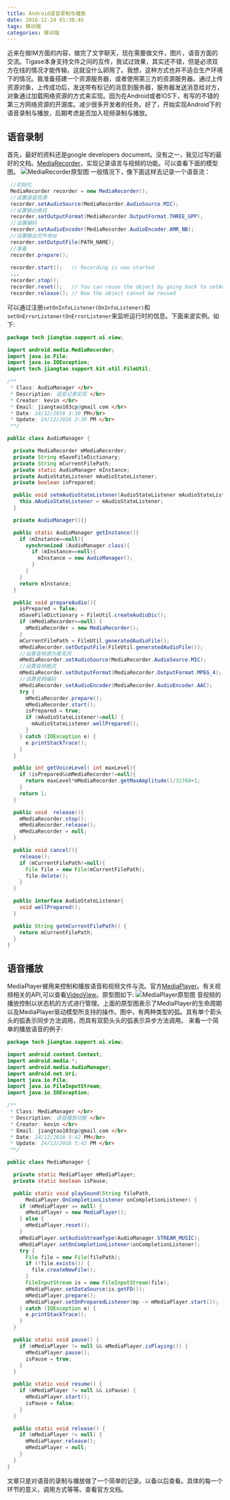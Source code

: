 ```yaml
---
title: Android语音录制与播放
date: 2016-12-24 01:38:45
tags: 移动端
categories: 移动端
---
```

近来在做IM方面的内容，做完了文字聊天，现在需要做文件，图片，语音方面的交流。Tigase本身支持文件之间的互传，我试过效果，其实还不错，但是必须双方在线的情况才能传输，这就没什么卵用了。我想，这种方式也并不适合生产环境下的情况。我准备搭建一个资源服务器，或者使用第三方的资源服务器。通过上传资源对象，上传成功后，发送带有标记的消息到服务器，服务器发送消息给对方，对象通过加载网络资源的方式来实现。因为在Android或者IOS下，有写的不错的第三方网络资源的开源库。减少很多开发者的任务。好了，开始实现Android下的语音录制与播放，后期考虑是否加入视频录制与播放。<!--more-->

## 语音录制
首先，最好的资料还是google developers document。没有之一，我见过写的最好的文档。[MediaRecorder](https://developer.android.com/reference/android/media/MediaRecorder.html)，实现记录语言与视频的功能。可以查看下面的模型图。
![MediaRecorder原型图](http://7xk0q3.com1.z0.glb.clouddn.com/mediarecorder_state_diagram.gif)
一般情况下，像下面这样去记录一个语音流：
```Java
 //初始化
 MediaRecorder recorder = new MediaRecorder();
 //设置语音资源
 recorder.setAudioSource(MediaRecorder.AudioSource.MIC);
 //设置输出格式
 recorder.setOutputFormat(MediaRecorder.OutputFormat.THREE_GPP);
 //设置编码
 recorder.setAudioEncoder(MediaRecorder.AudioEncoder.AMR_NB);
 //设置输出文件地址
 recorder.setOutputFile(PATH_NAME);
 //准备
 recorder.prepare();
 
 recorder.start();   // Recording is now started
 ...
 recorder.stop();
 recorder.reset();   // You can reuse the object by going back to setAudioSource() step
 recorder.release(); // Now the object cannot be reused
```
可以通过注册`setOnInfoListener(OnInfoListener)`和` setOnErrorListener(OnErrorListener`来监听运行时的信息。下面来波实例。如下:
```Java
package tech.jiangtao.support.ui.view;

import android.media.MediaRecorder;
import java.io.File;
import java.io.IOException;
import tech.jiangtao.support.kit.util.FileUtil;

/**
 * Class: AudioManager </br>
 * Description: 语音记录实现 </br>
 * Creator: kevin </br>
 * Email: jiangtao103cp@gmail.com </br>
 * Date: 24/12/2016 3:30 PM</br>
 * Update: 24/12/2016 3:30 PM </br>
 **/

public class AudioManager {

  private MediaRecorder mMediaRecorder;
  private String mSaveFileDictionary;
  private String mCurrentFilePath;
  private static AudioManager mInstance;
  private AudioStateListener mAudioStateListener;
  private boolean isPrepared;

  public void setmAudioStateListener(AudioStateListener mAudioStateListener) {
    this.mAudioStateListener = mAudioStateListener;
  }

  private AudioManager(){}

  public static AudioManager getInstance(){
    if (mInstance==null){
      synchronized (AudioManager.class){
        if (mInstance==null){
          mInstance = new AudioManager();
        }
      }
    }
    return mInstance;
  }

  public void prepareAudio(){
    isPrepared = false;
    mSaveFileDictionary = FileUtil.createAudioDic();
    if (mMediaRecorder==null) {
      mMediaRecorder = new MediaRecorder();
    }
    mCurrentFilePath = FileUtil.generatedAudioFile();
    mMediaRecorder.setOutputFile(FileUtil.generatedAudioFile());
    //设置音频源为麦克风
    mMediaRecorder.setAudioSource(MediaRecorder.AudioSource.MIC);
    //设置音频格式
    mMediaRecorder.setOutputFormat(MediaRecorder.OutputFormat.MPEG_4);
    //设置音频编码
    mMediaRecorder.setAudioEncoder(MediaRecorder.AudioEncoder.AAC);
    try {
      mMediaRecorder.prepare();
      mMediaRecorder.start();
      isPrepared = true;
      if (mAudioStateListener!=null) {
        mAudioStateListener.wellPrepared();
      }
    } catch (IOException e) {
      e.printStackTrace();
    }
  }

  public int getVoiceLevel( int maxLevel){
    if (isPrepared&&mMediaRecorder!=null){
      return maxLevel*mMediaRecorder.getMaxAmplitude()/32768+1;
    }
    return 1;
  }

  public void  release(){
    mMediaRecorder.stop();
    mMediaRecorder.release();
    mMediaRecorder = null;
  }

  public void cancel(){
    release();
    if (mCurrentFilePath!=null){
      File file = new File(mCurrentFilePath);
      file.delete();
    }
  }

  public interface AudioStateListener{
    void wellPrepared();
  }

  public String getmCurrentFilePath() {
    return mCurrentFilePath;
  }
}
```
## 语音播放
MediaPlayer被用来控制和播放语音和视频文件与流。官方[MediaPlayer](https://developer.android.com/reference/android/media/MediaPlayer.html)。有关视频相关的API,可以查看[VideoView](https://developer.android.com/reference/android/widget/VideoView.html)。原型图如下:
![MediaPlayer原型图](http://7xk0q3.com1.z0.glb.clouddn.com/mediaplayer_state_diagram.gif)
音视频的播放控制以状态机的方式进行管理。上面的原型图表示了MediaPlayer的生命周期以及MediaPlayer驱动模型所支持的操作。图中，有两种类型的弧。具有单个箭头头的弧表示同步方法调用，而具有双箭头头的弧表示异步方法调用。
来看一个简单的播放语音的例子:
```Java
package tech.jiangtao.support.ui.view;

import android.content.Context;
import android.media.*;
import android.media.AudioManager;
import android.net.Uri;
import java.io.File;
import java.io.FileInputStream;
import java.io.IOException;

/**
 * Class: MediaManager </br>
 * Description: 语音播放功能 </br>
 * Creator: kevin </br>
 * Email: jiangtao103cp@gmail.com </br>
 * Date: 24/12/2016 5:42 PM</br>
 * Update: 24/12/2016 5:42 PM </br>
 **/

public class MediaManager {

  private static MediaPlayer mMediaPlayer;
  private static boolean isPause;

  public static void playSound(String filePath,
      MediaPlayer.OnCompletionListener onCompletionListener) {
    if (mMediaPlayer == null) {
      mMediaPlayer = new MediaPlayer();
    } else {
      mMediaPlayer.reset();
    }
    mMediaPlayer.setAudioStreamType(AudioManager.STREAM_MUSIC);
    mMediaPlayer.setOnCompletionListener(onCompletionListener);
    try {
      File file = new File(filePath);
      if (!file.exists()) {
        file.createNewFile();
      }
      FileInputStream is = new FileInputStream(file);
      mMediaPlayer.setDataSource(is.getFD());
      mMediaPlayer.prepare();
      mMediaPlayer.setOnPreparedListener(mp -> mMediaPlayer.start());
    } catch (IOException e) {
      e.printStackTrace();
    }
  }

  public static void pause() {
    if (mMediaPlayer != null && mMediaPlayer.isPlaying()) {
      mMediaPlayer.pause();
      isPause = true;
    }
  }

  public static void resume() {
    if (mMediaPlayer != null && isPause) {
      mMediaPlayer.start();
      isPause = false;
    }
  }

  public static void release() {
    if (mMediaPlayer != null) {
      mMediaPlayer.release();
      mMediaPlayer = null;
    }
  }
}
```
文章只是对语音的录制与播放做了一个简单的记录。以备以后查看。具体的每一个环节的意义，调用方式等等。查看官方文档。